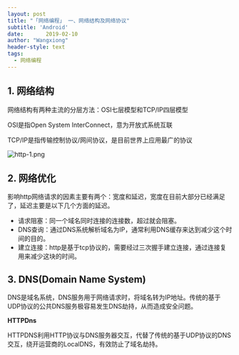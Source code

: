 ```yaml
---
layout: post
title: "「网络编程」 一、网络结构及网络协议"
subtitle: 'Android'
date:       2019-02-10
author: "Wangxiong"
header-style: text
tags:
  - 网络编程
---
```

## 1. 网络结构

网络结构有两种主流的分层方法：OSI七层模型和TCP/IP四层模型

OSI是指Open System InterConnect，意为开放式系统互联

TCP/IP是指传输控制协议/网间协议，是目前世界上应用最广的协议

![http-1.png](https://upload-images.jianshu.io/upload_images/10547376-82b94a285335a232.png?imageMogr2/auto-orient/strip%7CimageView2/2/w/1240)

## 2. 网络优化

影响http网络请求的因素主要有两个：宽度和延迟，宽度在目前大部分已经满足了，延迟主要是以下几个方面的延迟。

- 请求阻塞：同一个域名同时连接的连接数，超过就会阻塞。
- DNS查询：通过DNS系统解析域名为IP，通常利用DNS缓存来达到减少这个时间的目的。
- 建立连接：http是基于tcp协议的，需要经过三次握手建立连接，通过连接复用来减少这块的时间。

## 3. DNS(Domain Name System)

DNS是域名系统，DNS服务用于网络请求时，将域名转为IP地址。传统的基于UDP协议的公共DNS服务极容易发生DNS劫持，从而造成安全问题。

**HTTPDns**

HTTPDNS利用HTTP协议与DNS服务器交互，代替了传统的基于UDP协议的DNS交互，绕开运营商的LocalDNS，有效防止了域名劫持。







